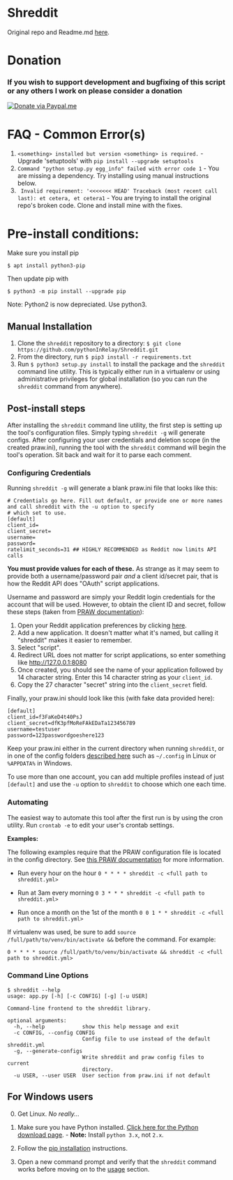 # Shreddit

Original repo and Readme.md [here](https://github.com/x89/Shreddit).

# Donation

### If you wish to support development and bugfixing of this script or any others I work on please consider a donation

[![Donate via Paypal.me](https://img.shields.io/badge/Donate-PayPal-green.svg)](https://paypal.me/djbp)

# FAQ - Common Error(s)

1. `<something> installed but version <something> is required.` - Upgrade 'setuptools' with `pip install --upgrade setuptools`
2. `Command "python setup.py egg_info" failed with error code 1` - You are missing a dependency. Try installing using manual instructions below.
3. ` Invalid requirement: '<<<<<<< HEAD' Traceback (most recent call last): et cetera, et cetera1` - You are trying to install the original repo's broken code. Clone and install mine with the fixes.

# Pre-install conditions:

Make sure you install pip

`$ apt install python3-pip`

Then update pip with

`$ python3 -m pip install --upgrade pip`

Note: Python2 is now depreciated. Use python3.

## Manual Installation

1. Clone the `shreddit` repository to a directory: `$ git clone https://github.com/pythonInRelay/Shreddit.git`
2. From the directory, run `$ pip3 install -r requirements.txt`
3. Run `$ python3 setup.py install` to install the package and the `shreddit` command line utility.  This is typically
   either run in a virtualenv or using administrative privileges for global installation (so you can run the `shreddit` command from anywhere).

## Post-install steps

After installing the `shreddit` command line utility, the first step is setting up the tool's configuration files.
Simply typing `shreddit -g` will generate configs. After configuring your user credentials and deletion scope (in the created praw.ini), running the tool with the `shreddit`
command will begin the tool's operation. Sit back and wait for it to parse each comment.

### Configuring Credentials

Running `shreddit -g` will generate a blank praw.ini file that looks like this:

```
# Credentials go here. Fill out default, or provide one or more names and call shreddit with the -u option to specify
# which set to use.
[default]
client_id=
client_secret=
username=
password=
ratelimit_seconds=31 ## HIGHLY RECOMMENDED as Reddit now limits API calls
```

**You must provide values for each of these.** As strange as it may seem to provide both a username/password pair *and*
a client id/secret pair, that is how the Reddit API does "OAuth" script applications.

Username and password are simply your Reddit login credentials for the account that will be used. However, to obtain the
client ID and secret, follow these steps (taken from 
[PRAW documentation](http://praw.readthedocs.io/en/latest/getting_started/authentication.html#script-application)):

1. Open your Reddit application preferences by clicking [here](https://www.reddit.com/prefs/apps/).
2. Add a new application. It doesn't matter what it's named, but calling it "shreddit" makes it easier to remember.
3. Select "script".
4. Redirect URL does not matter for script applications, so enter something like http://127.0.0.1:8080
5. Once created, you should see the name of your application followed by 14 character string. Enter this 14 character
   string as your `client_id`.
6. Copy the 27 character "secret" string into the `client_secret` field.

Finally, your praw.ini should look like this (with fake data provided here):

```
[default]
client_id=f3FaKeD4t40PsJ
client_secret=dfK3pfMoReFAkEDaTa123456789
username=testuser
password=123passwordgoeshere123
```

Keep your praw.ini either in the current directory when running `shreddit`, or in one of the config folders
[described here](http://praw.readthedocs.io/en/latest/getting_started/configuration/prawini.html) such as
`~/.config` in Linux or `%APPDATA%` in Windows.

To use more than one account, you can add multiple profiles instead of just `[default]` and use the `-u` option to 
`shreddit` to choose which one each time.

### Automating

The easiest way to automate this tool after the first run is by using the cron utility. Run `crontab -e` to edit your
user's crontab settings.

**Examples:**

The following examples require that the PRAW configuration file is located in the config directory. See [this PRAW
documentation](http://praw.readthedocs.io/en/latest/getting_started/configuration/prawini.html) for more information.

- Run every hour on the hour
        `0 * * * * shreddit -c <full path to shreddit.yml>`

- Run at 3am every morning
        `0 3 * * * shreddit -c <full path to shreddit.yml>`

- Run once a month on the 1st of the month
        `0 0 1 * * shreddit -c <full path to shreddit.yml>`

If virtualenv was used, be sure to add `source /full/path/to/venv/bin/activate &&` before the command. For example:

`0 * * * * source /full/path/to/venv/bin/activate && shreddit -c <full path to shreddit.yml>`

### Command Line Options

```
$ shreddit --help
usage: app.py [-h] [-c CONFIG] [-g] [-u USER]

Command-line frontend to the shreddit library.

optional arguments:
  -h, --help            show this help message and exit
  -c CONFIG, --config CONFIG
                        Config file to use instead of the default shreddit.yml
  -g, --generate-configs
                        Write shreddit and praw config files to current
                        directory.
  -u USER, --user USER  User section from praw.ini if not default
```

## For Windows users

0. Get Linux. *No really...*

1. Make sure you have Python installed.
   [Click here for the Python download page](https://www.python.org/downloads/).
        - **Note:** Install `python 3.x`, not `2.x`.
2. Follow the [pip installation](#pip-installation) instructions.
3. Open a new command prompt and verify that the `shreddit` command works before moving on to the [usage](#usage)
   section.
